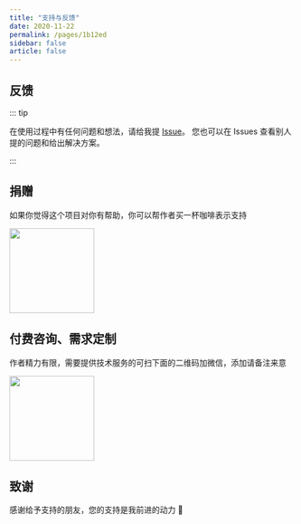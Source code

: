 ```yaml
---
title: "支持与反馈"
date: 2020-11-22
permalink: /pages/1b12ed
sidebar: false
article: false
---
```


## 反馈

::: tip

在使用过程中有任何问题和想法，请给我提 [Issue](https://github.com/xiaoxian521/vue-pure-admin/issues/new/choose)。
您也可以在 Issues 查看别人提的问题和给出解决方案。

:::

## 捐赠

如果你觉得这个项目对你有帮助，你可以帮作者买一杯咖啡表示支持

<img src="http://yiming_chang.gitee.io/manages/pay.jpg" width="150px" height="150px" />

## 付费咨询、需求定制

作者精力有限，需要提供技术服务的可扫下面的二维码加微信，添加请备注来意

<img src="http://yiming_chang.gitee.io/manages/wechat.jpg" width="150px" height="150px" />

## 致谢

感谢给予支持的朋友，您的支持是我前进的动力 🎉
